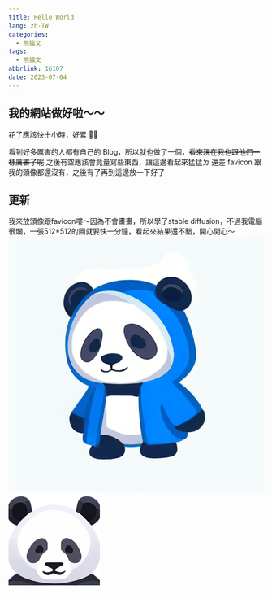 ```yaml
---
title: Hello World
lang: zh-TW
categories:
  - 熊貓文
tags:
  - 熊貓文
abbrlink: 16107
date: 2023-07-04
---
```


## 我的網站做好啦～～

花了應該快十小時，好累 😮‍💨  
<!--more-->
看到好多厲害的人都有自己的 Blog，所以就也做了一個，~~看來現在我也跟他們一樣厲害了呢~~
之後有空應該會竟量寫些東西，讓這邊看起來猛猛ㄉ
還差 favicon 跟我的頭像都還沒有，之後有了再到這邊放一下好了

## 更新

我來放頭像跟favicon嘍～因為不會畫畫，所以學了stable diffusion，不過我電腦很爛，一張512*512的圖就要快一分鐘，看起來結果還不錯，開心開心～
![頭像](/images/Panda_Me.png)
![favicon](/images/favicon_180.png)

